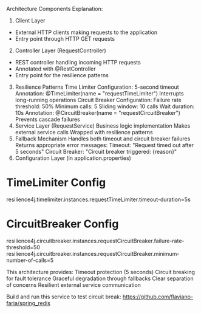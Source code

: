 Architecture Components Explanation:
1. Client Layer
  - External HTTP clients making requests to the application
  - Entry point through HTTP GET requests
2. Controller Layer (RequestController)
  - REST controller handling incoming HTTP requests
  - Annotated with @RestController
  - Entry point for the resilience patterns
3. Resilience Patterns
  Time Limiter
    Configuration: 5-second timeout
    Annotation: @TimeLimiter(name = "requestTimeLimiter")
    Interrupts long-running operations
  Circuit Breaker
    Configuration:
      Failure rate threshold: 50%
      Minimum calls: 5
      Sliding window: 10 calls
      Wait duration: 10s
    Annotation: @CircuitBreaker(name = "requestCircuitBreaker")
    Prevents cascade failures
4. Service Layer (RequestService)
  Business logic implementation
  Makes external service calls
  Wrapped with resilience patterns
5. Fallback Mechanism
  Handles both timeout and circuit breaker failures
  Returns appropriate error messages:
  Timeout: "Request timed out after 5 seconds"
  Circuit Breaker: "Circuit breaker triggered: {reason}"
6. Configuration Layer (in application.properties)

 # TimeLimiter Config
   resilience4j.timelimiter.instances.requestTimeLimiter.timeout-duration=5s
   
   # CircuitBreaker Config
   resilience4j.circuitbreaker.instances.requestCircuitBreaker.failure-rate-threshold=50
   resilience4j.circuitbreaker.instances.requestCircuitBreaker.minimum-number-of-calls=5


This architecture provides:
  Timeout protection (5 seconds)
  Circuit breaking for fault tolerance
  Graceful degradation through fallbacks
  Clear separation of concerns
  Resilient external service communication

  Build and run this service to test circuit break:
  https://github.com/flaviano-faria/spring_redis
